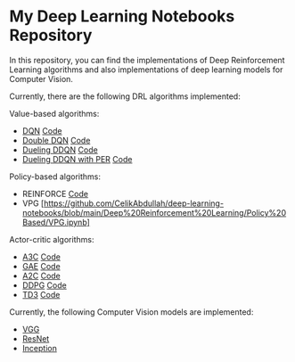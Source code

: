 # My Deep Learning Notebooks Repository

In this repository, you can find the implementations of Deep Reinforcement Learning algorithms and also implementations of deep learning models for Computer Vision.

Currently, there are the following DRL algorithms implemented:

Value-based algorithms: 
* [DQN](https://arxiv.org/abs/1312.5602) [Code](https://github.com/CelikAbdullah/deep-learning-notebooks/blob/main/Deep%20Reinforcement%20Learning/Value%20Based/DQN.ipynb)
* [Double DQN](https://arxiv.org/abs/1509.06461) [Code](https://github.com/CelikAbdullah/deep-learning-notebooks/blob/main/Deep%20Reinforcement%20Learning/Value%20Based/Double%20DQN.ipynb)
* [Dueling DDQN](https://arxiv.org/abs/1511.06581) [Code](https://github.com/CelikAbdullah/deep-learning-notebooks/blob/main/Deep%20Reinforcement%20Learning/Value%20Based/Dueling%20DDQN.ipynb)
* [Dueling DDQN with PER](https://arxiv.org/abs/1511.05952) [Code](https://github.com/CelikAbdullah/deep-learning-notebooks/blob/main/Deep%20Reinforcement%20Learning/Value%20Based/Dueling%20DDQN%20with%20PER.ipynb)

Policy-based algorithms:
* REINFORCE [Code](https://github.com/CelikAbdullah/deep-learning-notebooks/blob/main/Deep%20Reinforcement%20Learning/Policy%20Based/REINFORCE.ipynb)
* VPG [https://github.com/CelikAbdullah/deep-learning-notebooks/blob/main/Deep%20Reinforcement%20Learning/Policy%20Based/VPG.ipynb]

Actor-critic algorithms:
* [A3C](https://arxiv.org/abs/1602.01783) [Code](https://github.com/CelikAbdullah/deep-learning-notebooks/blob/main/Deep%20Reinforcement%20Learning/Actor-Critic/A3C.ipynb)
* [GAE](https://arxiv.org/abs/1506.02438) [Code](https://github.com/CelikAbdullah/deep-learning-notebooks/blob/main/Deep%20Reinforcement%20Learning/Actor-Critic/GAE.ipynb)
* [A2C](https://arxiv.org/abs/1602.01783) [Code](https://github.com/CelikAbdullah/deep-learning-notebooks/blob/main/Deep%20Reinforcement%20Learning/Actor-Critic/A2C.ipynb)
* [DDPG](https://arxiv.org/abs/1509.02971) [Code](https://github.com/CelikAbdullah/deep-learning-notebooks/blob/main/Deep%20Reinforcement%20Learning/Actor-Critic/DDPG.ipynb)
* [TD3](https://arxiv.org/abs/1802.09477) [Code](https://github.com/CelikAbdullah/deep-learning-notebooks/blob/main/Deep%20Reinforcement%20Learning/Actor-Critic/TD3.ipynb)


Currently, the following Computer Vision models are implemented:
* [VGG](https://arxiv.org/abs/1409.1556)
* [ResNet](https://arxiv.org/abs/1512.03385)
* [Inception](https://arxiv.org/abs/1409.4842)

